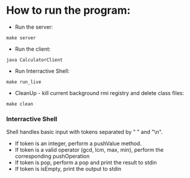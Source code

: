 # How to run the program: 

- Run the server: 

```
make server 
```

- Run the client: 

```
java CalculatorClient 
```

- Run Interractive Shell: 

```
make run_live
```

- CleanUp - kill current background rmi registry and delete class files: 

```
make clean 
```

### Interractive Shell

Shell handles basic input with tokens separated by " " and "\n". 

- If token is an integer, perform a pushValue method. 
- If token is a valid operator (gcd, lcm, max, min), perform the corresponding pushOperation
- If token is pop, perform a pop and print the result to stdin
- If token is isEmpty, print the output to stdin 
